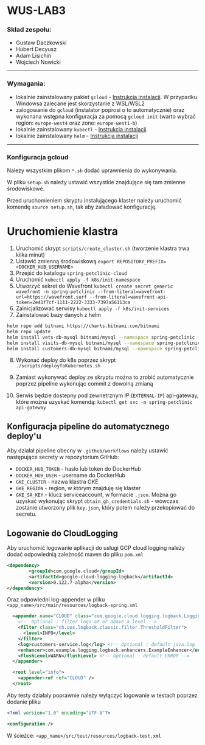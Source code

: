 # WUS-LAB3
### Skład zespołu:

- Gustaw Daczkowski
- Hubert Decyusz
- Adam Lisichin
- Wojciech Nowicki

---
### Wymagania:
- lokalnie zainstalowany pakiet `gcloud` - [Instrukcja instalacji](https://cloud.google.com/sdk/docs/install). W przypadku Windowsa zalecane jest skorzystanie z WSL/WSL2
- zalogowanie do `gcloud` (instalator poprosi o to automatycznie) oraz wykonana wstępna konfiguracja za pomocą `gcloud init` (warto wybrać region: `europe-west4` oraz zone: `europe-west1-b`)
- lokalnie zainstalowany `kubectl` - [Instrukcja instalacji](https://kubernetes.io/docs/tasks/tools/install-kubectl-linux/)
- lokalnie zainstalowany `helm` - [Instrukcja instalacji](https://helm.sh/docs/intro/install/)
---
### Konfiguracja gcloud
Należy wszystkim plikom `*.sh` dodać uprawnienia do wykonywania.

W pliku `setup.sh` należy ustawić wszystkie znajdujące się tam zmienne środowiskowe.

Przed uruchomieniem skryptu instalującego klaster należy uruchomić komendę 
`source setup.sh`, tak aby załadować konfigurację.


# Uruchomienie klastra
1. Uruchomić skrypt `scripts/create_cluster.sh` (tworzenie klastra trwa kilka minut)
2. Ustawić zmienną środowiskową `export REPOSITORY_PREFIX=<DOCKER_HUB_USERNAME>`
3. Przejść do katalogu `spring-petclinic-cloud`
4. Uruchomić `kubectl apply -f k8s/init-namespace`
5. Utworzyć sekret do Wavefront `kubectl create secret generic wavefront -n spring-petclinic --from-literal=wavefront-url=https://wavefront.surf --from-literal=wavefront-api-token=2e41f7cf-1111-2222-3333-7397a56113ca`
6. Zainicjalizować serwisy `kubectl apply -f k8s/init-services`
7. Zainstalować bazy danych z helm 
```bash
helm repo add bitnami https://charts.bitnami.com/bitnami
helm repo update
helm install vets-db-mysql bitnami/mysql --namespace spring-petclinic --version 8.8.8 --set auth.database=service_instance_db
helm install visits-db-mysql bitnami/mysql --namespace spring-petclinic  --version 8.8.8 --set auth.database=service_instance_db
helm install customers-db-mysql bitnami/mysql --namespace spring-petclinic  --version 8.8.8 --set auth.database=service_instance_db
```

8. Wykonać deploy do k8s poprzez skrypt 
`./scripts/deployToKubernetes.sh`

9. Zamiast wykonywać deploy ze skryptu można to zrobić automatycznie poprzez pipeline wykonując commit z dowolną zmianą

10. Serwis będzie dostepny pod zewnetrznym IP (`EXTERNAL-IP`) api-gateway, które można uzyskać komendą:
`kubectl get svc -n spring-petclinic api-gateway`
## Konfiguracja pipeline do automatycznego deploy'u

Aby działał pipeline obecny w `.github/workflows` należy ustawić następujące secrety w repozytorium GitHub:

* `DOCKER_HUB_TOKEN` - haslo lub token do DockerHub
* `DOCKER_HUB_USER` - username do DockerHub
* `GKE_CLUSTER` - nazwa klastra GKE
* `GKE_REGION` - region, w którym znajduję się klaster
* `GKE_SA_KEY` - klucz serviceaccount, w formacie `.json`. Można go uzyskać wykonując skrypt `obtain_gh_credentials.sh` - wówczas zostanie utworzony plik `key.json`, który potem należy przekopiować do secretu.


## Logowanie do CloudLogging

Aby uruchomić logowanie aplikacji do usługi GCP cloud logging należy dodać odpowiednią zależność maven do pliku `pom.xml`

```xml
<dependency>
        <groupId>com.google.cloud</groupId>
        <artifactId>google-cloud-logging-logback</artifactId>
        <version>0.122.7-alpha</version>
</dependency>
```

Oraz odpowiedni log-appender w pliku `<app_name>/src/main/resources/logback-spring.xml`

```xml
  <appender name="CLOUD" class="com.google.cloud.logging.logback.LoggingAppender">
    <!-- Optional : filter logs at or above a level -->
    <filter class="ch.qos.logback.classic.filter.ThresholdFilter">
      <level>INFO</level>
    </filter>
    <log>customers-service.log</log> <!-- Optional : default java.log -->
    <enhancer>com.example.logging.logback.enhancers.ExampleEnhancer</enhancer> <!-- Optional -->
    <flushLevel>WARN</flushLevel> <!-- Optional : default ERROR -->
  </appender>

  <root level="info">
    <appender-ref ref="CLOUD" />
  </root>
```

Aby testy działaly poprawnie należy wyłączyć logowanie w testach poprzez dodanie pliku
```xml
<?xml version="1.0" encoding="UTF-8"?>

<configuration />
```
W ścieżce: `<app_name>/src/test/resources/logback-test.xml`